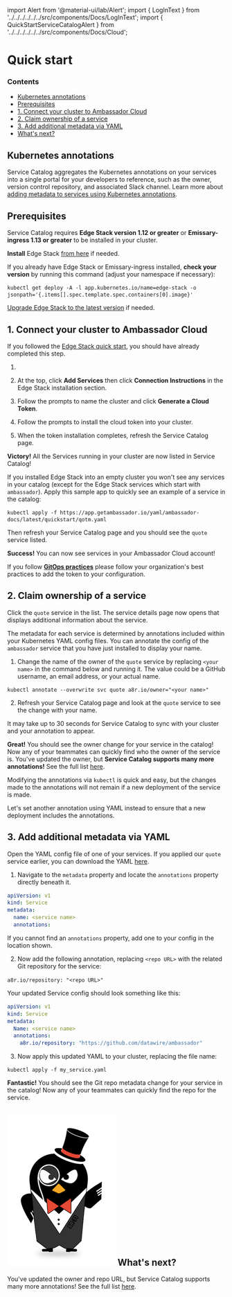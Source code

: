 import Alert from '@material-ui/lab/Alert';
import { LogInText } from '../../../../../../src/components/Docs/LogInText';
import { QuickStartServiceCatalogAlert } from '../../../../../../src/components/Docs/Cloud';

# Quick start

<div class="docs-article-toc">
<h3>Contents</h3>

* [Kubernetes annotations](#kubernetes-annotations)
* [Prerequisites](#prerequisites)
* [1. Connect your cluster to Ambassador Cloud](#1-connect-your-cluster-to-ambassador-cloud)
* [2. Claim ownership of a service](#2-claim-ownership-of-a-service)
* [3. Add additional metadata via YAML](#3-add-additional-metadata-via-yaml)
* [What's next?](#img-classos-logo-srcimageslogopng-whats-next)

</div>

<QuickStartServiceCatalogAlert />

## Kubernetes annotations

Service Catalog aggregates the Kubernetes annotations on your services into a single portal for your developers to reference, such as the owner, version control repository, and associated Slack channel. Learn more about [adding metadata to services using Kubernetes annotations](../concepts/annotating/).

## Prerequisites

Service Catalog requires **Edge Stack version 1.12 or greater** or **Emissary-ingress 1.13 or greater** to be installed in your cluster.

**Install** Edge Stack <a href="../../../../edge-stack/latest/tutorials/getting-started/">from here</a> if needed.

If you already have Edge Stack or Emissary-ingress installed, **check your version** by running this command (adjust your namespace if necessary):

```
kubectl get deploy -A -l app.kubernetes.io/name=edge-stack -o jsonpath='{.items[].spec.template.spec.containers[0].image}'
```
[Upgrade Edge Stack to the latest version](../../../../edge-stack/latest/topics/install/upgrading/) if needed.

## 1. Connect your cluster to Ambassador Cloud

<Alert severity="info">
  If you followed the <a href="../../../../edge-stack/latest/tutorials/getting-started/">Edge Stack quick start</a>, you should have already completed this step.
</Alert>

1. <LogInText />

2. At the top, click **Add Services** then click **Connection Instructions** in the Edge Stack installation section.

3. Follow the prompts to name the cluster and click **Generate a Cloud Token**.

4. Follow the prompts to install the cloud token into your cluster.

5. When the token installation completes, refresh the Service Catalog page.

<Alert severity="success"><b>Victory!</b> All the Services running in your cluster are now listed in Service Catalog!</Alert>

If you installed Edge Stack into an empty cluster you won't see any services in your catalog (except for the Edge Stack services which start with `ambassador`).  Apply this sample app to quickly see an example of a service in the catalog:

```
kubectl apply -f https://app.getambassador.io/yaml/ambassador-docs/latest/quickstart/qotm.yaml
```

Then refresh your Service Catalog page and you should see the `quote` service listed.

<Alert severity="success"><b>Success!</b> You can now see services in your Ambassador Cloud account!</Alert>



<Alert severity="info">If you follow <a href="../../../../edge-stack/latest/topics/concepts/gitops-continuous-delivery/#continuous-delivery-and-gitops"><b>GitOps practices</b></a> please follow your organization's best practices to add the token to your configuration.</Alert>

## 2. Claim ownership of a service

Click the `quote` service in the list. The service details page now opens that displays additional information about the service.

The metadata for each service is determined by annotations included within your Kubernetes YAML config files. You can annotate the config of the `ambassador` service that you have just installed to display your name.

1. Change the name of the owner of the `quote` service by replacing `<your name>` in the command below and running it.  The value could be a GitHub username, an email address, or your actual name.

  ```
  kubectl annotate --overwrite svc quote a8r.io/owner="<your name>"
  ```

2. Refresh your Service Catalog page and look at the `quote` service to see the change with your name.

<Alert severity="info">It may take up to 30 seconds for Service Catalog to sync with your cluster and your annotation to appear.</Alert>

<Alert severity="success"><b>Great!</b> You should see the owner change for your service in the catalog! Now any of your teammates can quickly find who the owner of the service is. You've updated the owner, but <b>Service Catalog supports many more annotations!</b>  See the full list <a href="../reference/annotations/">here</a>.</Alert>

Modifying the annotations via `kubectl` is quick and easy, but the changes made to the annotations will not remain if a new deployment of the service is made.

Let's set another annotation using YAML instead to ensure that a new deployment includes the annotations.

## 3. Add additional metadata via YAML

Open the YAML config file of one of your services.  If you applied our `quote` service earlier, you can download the YAML <a href="/yaml/quickstart/qotm.yaml" target="_blank">here</a>.

1. Navigate to the `metadata` property and locate the `annotations` property directly beneath it.

  ```yaml
  apiVersion: v1
  kind: Service
  metadata:
    name: <service name>
    annotations:
  ```

  If you cannot find an `annotations` property, add one to your config in the location shown.

2. Now add the following annotation, replacing `<repo URL>` with the related Git repository for the service:

  `a8r.io/repository: "<repo URL>"`

  Your updated Service config should look something like this:

  ```yaml
  apiVersion: v1
  kind: Service
  metadata:
    Name: <service name>
    annotations:
      a8r.io/repository: "https://github.com/datawire/ambassador"
  ```

3. Now apply this updated YAML to your cluster, replacing the file name:

  ```
  kubectl apply -f my_service.yaml
  ```

<Alert severity="success"><b>Fantastic!</b> You should see the Git repo metadata change for your service in the catalog! Now any of your teammates can quickly find the repo for the service.</Alert>

## <img class="os-logo" src="../../images/logo.png"/> What's next?

You've updated the owner and repo URL, but Service Catalog supports many more annotations! See the full list [here](../reference/annotations/).


